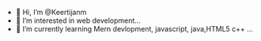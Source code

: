 - 👋 Hi, I’m @Keertijanm
- 👀 I’m interested in  web development...
- 🌱 I’m currently learning Mern devlopment, javascript, java,HTML5 c++ ...
<!---
Keertijanm/Keertijanm is a ✨ special ✨ repository because its `README.md` (this file) appears on your GitHub profile.
You can click the Preview link to take a look at your changes.
--->
